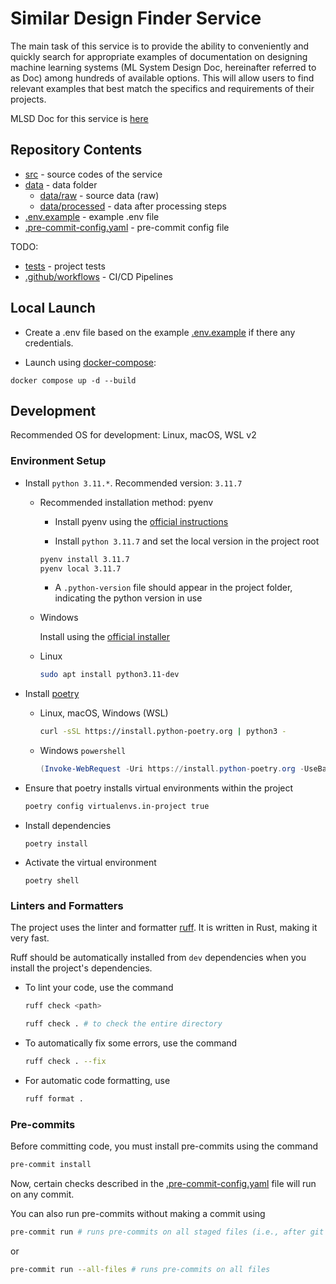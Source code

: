 # Similar Design Finder Service
The main task of this service is to provide the ability to conveniently and quickly search for appropriate examples of documentation on designing machine learning systems (ML System Design Doc, hereinafter referred to as Doc) among hundreds of available options. This will allow users to find relevant examples that best match the specifics and requirements of their projects.

MLSD Doc for this service is [here](https://docs.google.com/document/d/1tnVxfmHS9YWIoMFyWiznjuWINbNzBpqyayCFpIwOKnw/)

## Repository Contents

- [src](src) - source codes of the service
- [data](data) - data folder
    - [data/raw](data/raw) - source data (raw)
    - [data/processed](data/processed) - data after processing steps
- [.env.example](.env.example) - example .env file
- [.pre-commit-config.yaml](.pre-commit-config.yaml) - pre-commit config file

TODO:
- [tests](tests) - project tests
- [.github/workflows](.github/workflows) - CI/CD Pipelines

## Local Launch

- Create a .env file based on the example [.env.example](.env.example) if there any credentials.

- Launch using [docker-compose](https://docs.docker.com/compose/):
```
docker compose up -d --build
```

## Development

Recommended OS for development: Linux, macOS, WSL v2

### Environment Setup

- Install `python 3.11.*`. Recommended version: `3.11.7`
    - Recommended installation method: pyenv

        - Install pyenv using the [official instructions](https://github.com/pyenv/pyenv)

        - Install `python 3.11.7` and set the local version in the project root
        ```bash
        pyenv install 3.11.7
        pyenv local 3.11.7
        ```
        - A `.python-version` file should appear in the project folder, indicating the python version in use


    - Windows

        Install using the [official installer](https://www.python.org/downloads/)

    - Linux

        ```bash
        sudo apt install python3.11-dev
        ```

- Install [poetry](https://python-poetry.org/docs/#installing-with-the-official-installer)
    - Linux, macOS, Windows (WSL)

        ```bash
        curl -sSL https://install.python-poetry.org | python3 -
        ```

    - Windows `powershell`

        ```powershell
        (Invoke-WebRequest -Uri https://install.python-poetry.org -UseBasicParsing).Content | py -
        ```

- Ensure that poetry installs virtual environments within the project
    ```bash
    poetry config virtualenvs.in-project true
    ```

- Install dependencies
    ```
    poetry install
    ```

- Activate the virtual environment
    ```
    poetry shell
    ```

### Linters and Formatters

The project uses the linter and formatter [ruff](https://docs.astral.sh/ruff/). It is written in Rust, making it very fast.

Ruff should be automatically installed from `dev` dependencies when you install the project's dependencies.

- To lint your code, use the command

    ```bash
    ruff check <path>
    ```
    ```bash
    ruff check . # to check the entire directory
    ```

- To automatically fix some errors, use the command
    ```bash
    ruff check . --fix
    ```

- For automatic code formatting, use
    ```bash
    ruff format .
    ```

### Pre-commits

Before committing code, you must install pre-commits using the command

```bash
pre-commit install
```

Now, certain checks described in the [.pre-commit-config.yaml](.pre-commit-config.yaml) file will run on any commit.

You can also run pre-commits without making a commit using
```bash
pre-commit run # runs pre-commits on all staged files (i.e., after git add)
```
or
```bash
pre-commit run --all-files # runs pre-commits on all files
```
